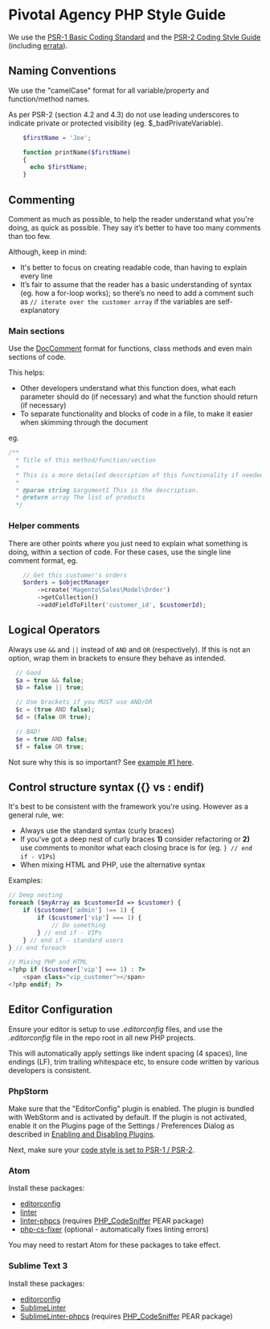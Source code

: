 Pivotal Agency PHP Style Guide
=====================

We use the [PSR-1 Basic Coding Standard](PSR-1-basic-coding-standard.md) and the [PSR-2 Coding Style Guide](PSR-2-coding-style-guide.md) (including [errata](PSR-2-coding-style-guide-meta.md#errata)).


Naming Conventions
-----------

We use the "camelCase" format for all variable/property and function/method names.

As per PSR-2 (section 4.2 and 4.3) do not use leading underscores to indicate private or protected visibility (eg. $_badPrivateVariable).

```php
    $firstName = 'Joe';

    function printName($firstName)
    {
      echo $firstName;
    }
```

Commenting
-----------

Comment as much as possible, to help the reader understand what you're doing, as quick as possible. They say it’s better to have too many comments than too few.

Although, keep in mind:

 - It's better to focus on creating readable code, than having to explain every line
 - It’s fair to assume that the reader has a basic understanding of syntax (eg. how a for-loop works); so there’s no need to add a comment such as `// iterate over the customer array` if the variables are self-explanatory

### Main sections

Use the [DocComment](https://phpdoc.org/docs/latest/guides/docblocks.html) format for functions, class methods and even main sections of code.

This helps:

 - Other developers understand what this function does, what each parameter should do (if necessary) and what the function should return (if necessary)
 - To separate functionality and blocks of code in a file, to make it easier when skimming through the document

eg.

```php
/**
  * Title of this method/function/section
  *
  * This is a more detailed description of this functionality if needed
  *
  * @param string $argument1 This is the description.
  * @return array The list of products
  */
```

### Helper comments

There are other points where you just need to explain what something is doing, within a section of code. For these cases, use the single line comment format, eg.

```php
    // Get this customer's orders
    $orders = $objectManager
        ->create('Magento\Sales\Model\Order')
        ->getCollection()
        ->addFieldToFilter('customer_id', $customerId);
```


Logical Operators
-----------

Always use `&&` and `||` instead of `AND` and `OR` (respectively). If this is not an option, wrap them in brackets to ensure they behave as intended.

```php
  // Good
  $a = true && false;
  $b = false || true;

  // Use brackets if you MUST use AND/OR
  $c = (true AND false);
  $d = (false OR true);

  // BAD!
  $e = true AND false;
  $f = false OR true;
```

Not sure why this is so important? See [example #1 here](http://php.net/manual/en/language.operators.logical.php#example-108).


Control structure syntax ({} vs : endif)
-----------

It's best to be consistent with the framework you're using. However as a general rule, we:

 - Always use the standard syntax (curly braces)
 - If you've got a deep nest of curly braces __1)__ consider refactoring or __2)__ use comments to monitor what each closing brace is for (eg. `} // end if - VIPs`)
 - When mixing HTML and PHP, use the alternative syntax

Examples:

```php
// Deep nesting
foreach ($myArray as $customerId => $customer) {
    if ($customer['admin'] !== 1) {
        if ($customer['vip'] === 1) {
            // Do something
        } // end if - VIPs
    } // end if - standard users
} // end foreach

// Mixing PHP and HTML
<?php if ($customer['vip'] === 1) : ?>
    <span class="vip_customer"></span>
<?php endif; ?>
```


Editor Configuration
-----------
Ensure your editor is setup to use *.editorconfig* files, and use the *.editorconfig* file in the repo root in all new PHP projects.

This will automatically apply settings like indent spacing (4 spaces), line endings (LF), trim trailing whitespace etc, to ensure code written by various developers is consistent.


### PhpStorm

Make sure that the "EditorConfig" plugin is enabled. The plugin is bundled with WebStorm and is activated by default. If the plugin is not activated, enable it on the Plugins page of the Settings / Preferences Dialog as described in [Enabling and Disabling Plugins](https://www.jetbrains.com/help/webstorm/2016.3/enabling-and-disabling-plugins.html).

Next, make sure your [code style is set to PSR-1 / PSR-2](https://www.jetbrains.com/help/phpstorm/2016.3/code-style-php.html).


### Atom
Install these packages:

  * [editorconfig](https://atom.io/packages/editorconfig)
  * [linter](https://atom.io/packages/linter)
  * [linter-phpcs](https://atom.io/packages/linter-phpcs) (requires [PHP_CodeSniffer](https://github.com/squizlabs/PHP_CodeSniffer) PEAR package)
  * [php-cs-fixer](https://atom.io/packages/php-cs-fixer) (optional - automatically fixes linting errors)

You may need to restart Atom for these packages to take effect.

### Sublime Text 3
Install these packages:

  * [editorconfig](https://github.com/sindresorhus/editorconfig-sublime)
  * [SublimeLinter](http://www.sublimelinter.com/en/latest/)
  * [SublimeLinter-phpcs](https://github.com/SublimeLinter/SublimeLinter-phpcs) (requires [PHP_CodeSniffer](https://github.com/squizlabs/PHP_CodeSniffer) PEAR package)
